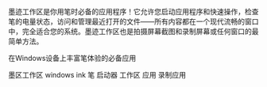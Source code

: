 [//]: # (Description)

墨迹工作区是你用笔时必备的应用程序！它允许您启动应用程序和快速操作，检查笔的电量状态，访问和管理最近打开的文件——所有内容都在一个现代流畅的窗口中，完全适合您的系统。墨迹工作区也是拍摄屏幕截图和录制屏幕或任何窗口的最简单方法。


[//]: # (Short description)

在Windows设备上丰富笔体验的必备应用


[//]: # (Keywords)

墨区工作区
windows ink
笔
启动器
工作区
应用
录制应用